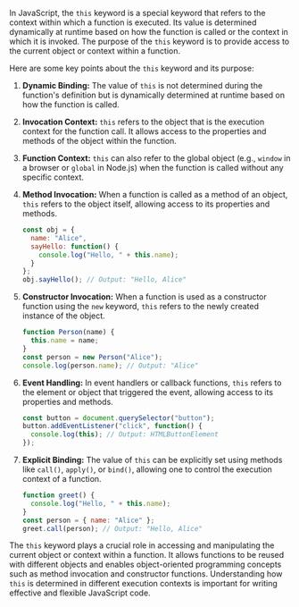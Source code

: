 In JavaScript, the `this` keyword is a special keyword that refers to the context within which a function is executed. Its value is determined dynamically at runtime based on how the function is called or the context in which it is invoked. The purpose of the `this` keyword is to provide access to the current object or context within a function.

Here are some key points about the `this` keyword and its purpose:

1. **Dynamic Binding:** The value of `this` is not determined during the function's definition but is dynamically determined at runtime based on how the function is called.

2. **Invocation Context:** `this` refers to the object that is the execution context for the function call. It allows access to the properties and methods of the object within the function.

3. **Function Context:** `this` can also refer to the global object (e.g., `window` in a browser or `global` in Node.js) when the function is called without any specific context.

4. **Method Invocation:** When a function is called as a method of an object, `this` refers to the object itself, allowing access to its properties and methods.
   ```javascript
   const obj = {
     name: "Alice",
     sayHello: function() {
       console.log("Hello, " + this.name);
     }
   };
   obj.sayHello(); // Output: "Hello, Alice"
   ```

5. **Constructor Invocation:** When a function is used as a constructor function using the `new` keyword, `this` refers to the newly created instance of the object.
   ```javascript
   function Person(name) {
     this.name = name;
   }
   const person = new Person("Alice");
   console.log(person.name); // Output: "Alice"
   ```

6. **Event Handling:** In event handlers or callback functions, `this` refers to the element or object that triggered the event, allowing access to its properties and methods.
   ```javascript
   const button = document.querySelector("button");
   button.addEventListener("click", function() {
     console.log(this); // Output: HTMLButtonElement
   });
   ```

7. **Explicit Binding:** The value of `this` can be explicitly set using methods like `call()`, `apply()`, or `bind()`, allowing one to control the execution context of a function.
   ```javascript
   function greet() {
     console.log("Hello, " + this.name);
   }
   const person = { name: "Alice" };
   greet.call(person); // Output: "Hello, Alice"
   ```

The `this` keyword plays a crucial role in accessing and manipulating the current object or context within a function. It allows functions to be reused with different objects and enables object-oriented programming concepts such as method invocation and constructor functions. Understanding how `this` is determined in different execution contexts is important for writing effective and flexible JavaScript code.